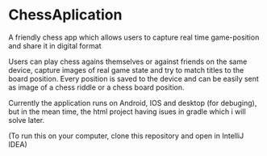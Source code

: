 # ChessAplication
A friendly chess app which allows users to capture real time game-position and share it in digital format

Users can play chess agains themselves or against friends on the same device, capture images of real game state and try to match titles to the board position.
Every position is saved to the device and can be easily sent as image of a chess riddle or a chess board position.

Currently the application runs on Android, IOS and desktop (for debuging), but in the mean time, the html project having isues in gradle which i will solve later.

(To run this on your computer, clone this repository and open in IntelliJ IDEA)
